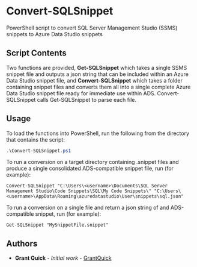 # Convert-SQLSnippet
PowerShell script to convert SQL Server Management Studio (SSMS) snippets to Azure Data Studio snippets

## Script Contents
Two functions are provided, **Get-SQLSnippet** which takes a single SSMS snippet file and outputs a json string that can be included within an Azure Data Studio snippet file, and **Convert-SQLSnippet** which takes a folder containing snippet files and converts them all into a single complete Azure Data Studio snippet file ready for immediate use within ADS. Convert-SQLSnippet calls Get-SQLSnippet to parse each file.

## Usage
To load the functions into PowerShell, run the following from the directory that contains the script:
```PowerShell
.\Convert-SQLSnippet.ps1
```

To run a conversion on a target directory containing .snippet files and produce a single consolidated ADS-compatible snippet file, run (for example):
```
Convert-SQLSnippet "C:\Users\<username>\Documents\SQL Server Management Studio\Code Snippets\SQL\My Code Snippets\" "C:\Users\<username>\AppData\Roaming\azuredatastudio\User\snippets\sql.json" 
```

To run a conversion on a single file and return a json string of and ADS-compatible snippet, run (for example):
```
Get-SQLSnippet "MySnippetFile.snippet"
```

## Authors
* **Grant Quick** - *Initial work* - [GrantQuick](https://github.com/GrantQuick)